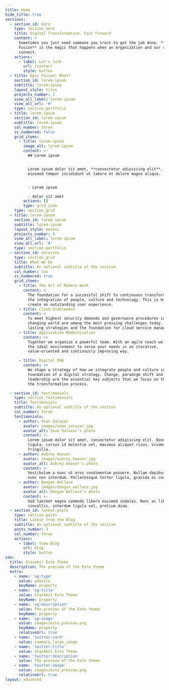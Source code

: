 ```yaml
---
title: Home
hide_title: true
sections:
  - section_id: hero
    type: section_hero
    title: Digital Transformation. Fast Forward
    content: >
      Sometimes you just need someone you trust to get the job done. **Epic
      Fusion** is the magic that happens when an organization and our collective
      connect.
    actions:
      - label: Let's talk
        url: /contact
        style: button
  - title: Epic Fusion! What?
    section_id: lorem-ipsum
    subtitle: lorem-ipsum
    layout_style: tiles
    projects_number: 3
    view_all_label: lorem-ipsum
    view_all_url: '#'
    type: section_portfolio
  - title: lorem-ipsum
    section_id: lorem-ipsum
    subtitle: lorem-ipsum
    col_number: three
    is_numbered: false
    grid_items:
      - title: lorem-ipsum
        image_alt: lorem-ipsum
        content: >-
          ## Lorem ipsum


          Lorem ipsum dolor sit amet, **consectetur adipiscing elit**, sed do
          eiusmod tempor incididunt ut labore et dolore magna aliqua.


          - Lorem ipsum

          - dolor sit amet
        actions: []
        type: grid_item
    type: section_grid
  - title: lorem-ipsum
    section_id: lorem-ipsum
    subtitle: lorem-ipsum
    layout_style: mosaic
    projects_number: 0
    view_all_label: lorem-ipsum
    view_all_url: '#'
    type: section_portfolio
  - section_id: services
    type: section_grid
    title: What We Do
    subtitle: An optional subtitle of the section
    col_number: two
    is_numbered: true
    grid_items:
      - title: The Art of Modern Work
        content: >
          The foundation for a successful shift to continuous transformation is
          the integration of people, culture and technology. This is how we
          create an outstanding user experience.
      - title: Cloud Enablement
        content: >
          To meet highest security demands and governance procedures in a daily
          changing world are among the most pressing challenges today. We build
          lasting strategies and the foundation for cloud service management.
      - title: Application Modernization
        content: >+
          Together we organize a powerful team. With an agile coach we establish
          the ideal environment to serve your needs in an iterative,
          value-oriented and continously improving way.

      - title: Digital DNA
        content: >+
          We shape a strategy of how we integrate people and culture into the
          foundation of a digital strategy. Change, paradigm shift and
          leadership are the essential key subjects that we focus on throughout
          the transformation process.

  - section_id: testimonials
    type: section_testimonials
    title: Testimonials
    subtitle: An optional subtitle of the section
    col_number: three
    testimonials:
      - author: Sean Salazar
        avatar: images/sean_salazar.jpg
        avatar_alt: Sean Salazar's photo
        content: >-
          Lorem ipsum dolor sit amet, consectetur adipiscing elit. Donec nisl
          ligula, cursus id molestie vel, maximus aliquet risus. Vivamus in nibh
          fringilla.
      - author: Aubrey Hoover
        avatar: images/aubrey_hoover.jpg
        avatar_alt: Aubrey Hoover's photo
        content: >-
          Vestibulum a nunc ut eros condimentum posuere. Nullam dapibus quis
          nunc non interdum. Pellentesque tortor ligula, gravida ac commodo eu.
      - author: Deegan Wallace
        avatar: images/deegan_wallace.jpg
        avatar_alt: Deegan Wallace's photo
        content: >-
          Sed laoreet magna commodo libero euismod sodales. Nunc ac libero
          convallis, interdum ligula vel, pretium diam.
  - section_id: latest-posts
    type: section_posts
    title: Latest from the Blog
    subtitle: An optional subtitle of the section
    posts_number: 3
    col_number: three
    actions:
      - label: View Blog
        url: blog
        style: button
seo:
  title: Stackbit Exto Theme
  description: The preview of the Exto theme
  extra:
    - name: 'og:type'
      value: website
      keyName: property
    - name: 'og:title'
      value: Stackbit Exto Theme
      keyName: property
    - name: 'og:description'
      value: The preview of the Exto theme
      keyName: property
    - name: 'og:image'
      value: images/exto_preview.png
      keyName: property
      relativeUrl: true
    - name: 'twitter:card'
      value: summary_large_image
    - name: 'twitter:title'
      value: Stackbit Exto Theme
    - name: 'twitter:description'
      value: The preview of the Exto theme
    - name: 'twitter:image'
      value: images/exto_preview.png
      relativeUrl: true
layout: advanced
---
```

